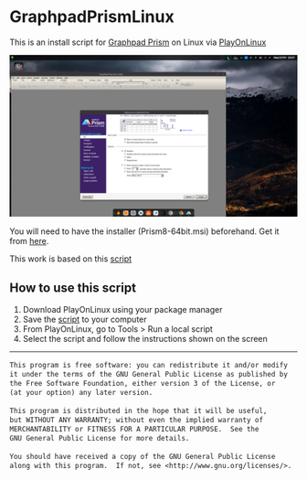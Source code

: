 # GraphpadPrismLinux
This is an install script for [Graphpad Prism](https://www.graphpad.com/scientific-software/prism/) on Linux via [PlayOnLinux](https://www.playonlinux.com)


![Photoshop CC Screenshot](https://raw.githubusercontent.com/DarkionAvey/GraphpadPrismLinux/main/screenshot.png)

You will need to have the installer (Prism8-64bit.msi) beforehand. Get it from [here](https://www.graphpad.com/demos/).

This work is based on this [script](https://github.com/corbindavenport/creative-cloud-linux/blob/master/README.md)

## How to use this script

1. Download PlayOnLinux using your package manager
2. Save the [script](https://raw.githubusercontent.com/DarkionAvey/GraphpadPrismLinux/main/graphpad_script.sh) to your computer
3. From PlayOnLinux, go to Tools > Run a local script
4. Select the script and follow the instructions shown on the screen

---------------------------------------

    This program is free software: you can redistribute it and/or modify
    it under the terms of the GNU General Public License as published by
    the Free Software Foundation, either version 3 of the License, or
    (at your option) any later version.

    This program is distributed in the hope that it will be useful,
    but WITHOUT ANY WARRANTY; without even the implied warranty of
    MERCHANTABILITY or FITNESS FOR A PARTICULAR PURPOSE.  See the
    GNU General Public License for more details.

    You should have received a copy of the GNU General Public License
    along with this program.  If not, see <http://www.gnu.org/licenses/>.
